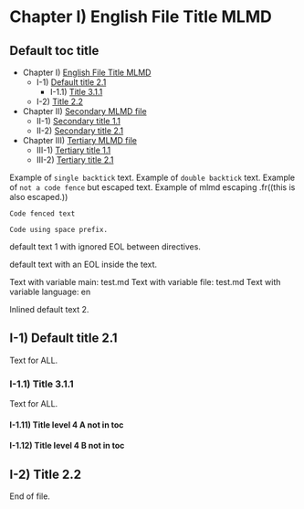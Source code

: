 # Chapter I) English File Title MLMD<A id="a1"></A>

## Default toc title<A id="toc"></A>

- Chapter I) [English File Title MLMD](test.md#a1)
  - I-1) [Default title 2.1](test.md#a2)
    - I-1.1) [Title 3.1.1](test.md#a3)
  - I-2) [Title 2.2](test.md#a6)
- Chapter II) [Secondary MLMD file](subdata/secondary.md#a7)
  - II-1) [Secondary title 1.1](subdata/secondary.md#a8)
  - II-2) [Secondary title 2.1](subdata/secondary.md#a9)
- Chapter III) [Tertiary MLMD file](subdata/tertiary.md#a10)
  - III-1) [Tertiary title 1.1](subdata/tertiary.md#a11)
  - III-2) [Tertiary title 2.1](subdata/tertiary.md#a12)

Example of `single backtick` text.
Example of ``double backtick`` text.
Example of ```not a code fence``` but escaped text.
Example of mlmd escaping .fr((this is also escaped.))

```code
Code fenced text
```

    Code using space prefix.

default text 1 with ignored EOL between directives.

default text with an EOL inside
the text.

Text with variable main: test.md
Text with variable file: test.md
Text with variable language: en

Inlined default text 2.

## I-1) Default title 2.1<A id="a2"></A>

Text for ALL.

### I-1.1) Title 3.1.1<A id="a3"></A>

Text for ALL.

#### I-1.11) Title level 4 A not in toc<A id="a4"></A>

#### I-1.12) Title level 4 B not in toc<A id="a5"></A>

## I-2) Title 2.2<A id="a6"></A>

End of file.
